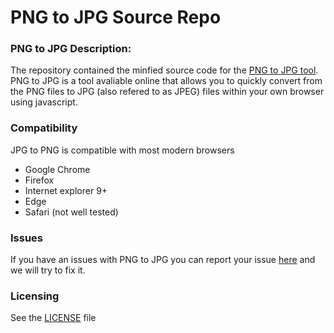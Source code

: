 # PNG to JPG Source Repo

### PNG to JPG Description:

The repository contained the minfied source code for the [PNG to JPG tool](https://pngtojpg.github.io). PNG to JPG is a tool avaliable online that allows you to quickly convert from the PNG files to JPG (also refered to as JPEG) files within your own browser using javascript.

### Compatibility
JPG to PNG is compatible with most modern browsers
* Google Chrome
* Firefox
* Internet explorer 9+
* Edge
* Safari (not well tested)

### Issues
If you have an issues with PNG to JPG you can report your issue [here](https://github.com/pngtojpg/pngtojpg.github.io/issues) and we will try to fix it.

### Licensing
See the [LICENSE](https://github.com/pngtojpg/pngtojpg.github.io/blob/master/LICENSE) file